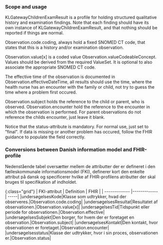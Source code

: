 ### Scope and usage
KLGatewayChildrenExamResult is a profile for holding structured qualitative history and examination findings. Note that each finding should have its own instance of KLGatewayChildrenExamResult, and that nothing should be reported if things are normal.

 Observation.code.coding, always hold a fixed SNOMED CT code, that states that this is a history and/or examination observation. 

Observation.value[x] is a coded value Observation.valueCodeableConcept. Values should be derived from the required ValueSet. It is optional to also associate the appropriate SNOMED CT code. 

The effective time of the observation is documented in Observation.effectiveDateTime, all results should use the time, where the health nurse has an encounter with the family or child, not try to guess the time where a problem first occured.

Observation.subject holds the reference to the child or parent, who is observed. Observation.encounter hold the reference to the encounter in which the observation is performed. For parent observations do not reference the childs encounter, just leave it blank.

Notice that the status-attribute is mandatory. For normal use, just set to "final". If data is missing or another problem has occured, follow the FHIR guidance to populate the field correctly.


### Conversions between Danish information model and FHIR-profile

Nedenstående tabel oversætter mellem de attributter der er defineret i den fælleskommunale informationsmodel (FKI), definerer kort den enkelte attribut på dansk og specificerer hvilke af FHIR-profilens atributter der skal bruges til specifikation af indholdet. 

{:class="grid"}
|   FKI-attribut      | Definition        | FHIR  |
| ------------- |-------------| -----|
|undersøgelsesKode|Klasse som udtrykker, hvad der observeres.|Observation.code.coding|
|undersøgelsesResultat|Resultatet af observationen.|Observation.value[x]|
|undersøgelsesTid|Tidspunkt eller periode for observationen.|Observation.effective|
|undersøgelsesSubjekt|Den borger, for hvem der er foretaget en observation.|Observation.subject|
|undersøgelsesKontakt|Den kontakt, hvor observationen er foretaget.|Observation.encounter|
|undersøgelsesstatus|Klasse der udtrykker, hvor i sin proces, observationen er.|Observation.status|
